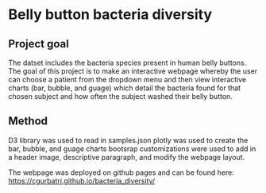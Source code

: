 # Belly button bacteria diversity

## Project goal
The datset includes the bacteria species present in human belly buttons. The goal of this project is to make an interactive webpage whereby the user can choose a patient from the dropdown menu and then view interactive charts (bar, bubble, and guage) which detail the bacteria found for that chosen subject and how often the subject washed their belly button.

## Method
D3 library was used to read in samples.json
plotly was used to create the bar, bubble, and guage charts
bootsrap customizations were used to add in a header image, descriptive paragraph, and modify the webpage layout.

The webpage was deployed on github pages and can be found here: 
https://cgurbatri.github.io/bacteria_diversity/